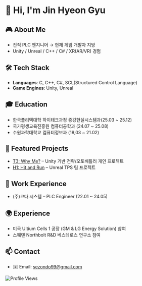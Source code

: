# 👋 Hi, I'm Jin Hyeon Gyu

## 🎮 About Me
- 전직 PLC 엔지니어 → 현재 게임 개발자 지망
- Unity / Unreal / C++ / C# / XR(AR/VR) 경험

## 🛠 Tech Stack
- **Languages**: C, C++, C#, SCL(Structured Control Language)
- **Game Engines**: Unity, Unreal

## 🎓 Education
- 한국폴리텍대학 하이테크과정 증강현실시스템과(25.03 ~ 25.12)
- 국가평생교육진흥원 컴퓨터공학과 (24.07 ~ 25.08)
- 수원과학대학교 컴퓨터정보과 (18,03 ~ 21.02)

## 🚀 Featured Projects
- [T3: Why Me?](https://github.com/sezondo/T3_Why_Me_unuty) – Unity 기반 전략/오토배틀러 개인 프로젝트
- [H1: Hit and Run](https://github.com/sezondo/H1_hitAndRun_Unreal) – Unreal TPS 팀 프로젝트

## 💼 Work Experience
- (주)코다 시스템 – PLC Engineer (22.01 ~ 24.05)

## 🌍 Experience
- 미국 Ultium Cells 1 공장 (GM & LG Energy Solution) 참여
- 스웨덴 Northbolt R&D 베스테로스 연구소 참여

## 📫 Contact
- ✉️ Email: sezondo99@gmail.com



![Profile Views](https://komarev.com/ghpvc/?username=sezondo&label=Profile%20views&color=0e75b6&style=flat)

